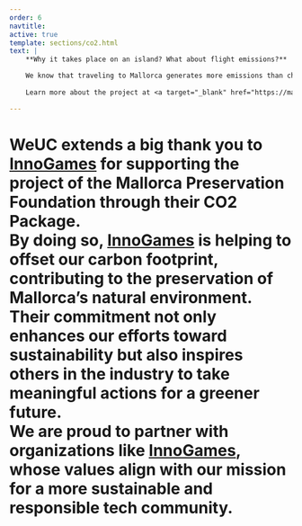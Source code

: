 ```yaml
---
order: 6
navtitle: 
active: true
template: sections/co2.html
text: |
    **Why it takes place on an island? What about flight emissions?**

    We know that traveling to Mallorca generates more emissions than choosing a mainland location. The Mediterranean atmosphere of the island is something we’ve valued for years, and we don’t want to miss it. However, we can only address the CO₂ emissions through our “CO₂ Compensation” sponsorship package - if we find a sponsor to support it. Without one, we can’t implement the compensation.
    
    Learn more about the project at <a target="_blank" href="https://mallorcapreservation.org/en">https://mallorcapreservation.org/en</a>.

---
```

# WeUC extends a big thank you to <a target="_blank" href="https://www.innogames.com/de/">InnoGames</a> for supporting the project of the Mallorca Preservation Foundation through their CO2 Package.<br>By doing so, <a target="_blank" href="https://www.innogames.com/de/">InnoGames</a> is helping to offset our carbon footprint, contributing to the preservation of Mallorca’s natural environment. Their commitment not only enhances our efforts toward sustainability but also inspires others in the industry to take meaningful actions for a greener future. <br>We are proud to partner with organizations like <a target="_blank" href="https://www.innogames.com/de/">InnoGames</a>, whose values align with our mission for a more sustainable and responsible tech community.<br><br>
